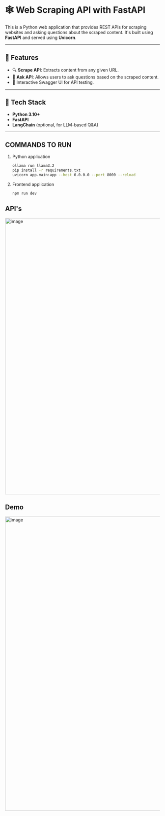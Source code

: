 # 🕸️ Web Scraping API with FastAPI

This is a Python web application that provides REST APIs for scraping websites and asking questions about the scraped content. It's built using **FastAPI** and served using **Uvicorn**.

---

## 🚀 Features

- 🔍 **Scrape API**: Extracts content from any given URL.
- 💬 **Ask API**: Allows users to ask questions based on the scraped content.
- 📘 Interactive Swagger UI for API testing.

---

## 🧰 Tech Stack

- **Python 3.10+**
- **FastAPI**
- **LangChain** (optional, for LLM-based Q&A)

---


## COMMANDS TO RUN

1. Python application 
    ```bash
    ollama run llama3.2
   pip install -r requirements.txt
   uvicorn app.main:app --host 0.0.0.0 --port 8000 --reload
   ```
2. Frontend application 
    ```bash
   npm run dev
   ```
## API's
<img width="1810" height="896" alt="image" src="https://github.com/user-attachments/assets/50f890ee-687c-4da2-b8d9-38dd930ae971" />

## Demo
<img width="1801" height="954" alt="image" src="https://github.com/user-attachments/assets/a46df362-c56f-424f-ae71-e7cca58f7e91" />



